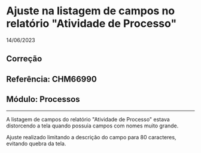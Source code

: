 # Ajuste na listagem de campos no relatório "Atividade de Processo"
14/06/2023
## Correção
## Referência: CHM66990
## Módulo: Processos
***

A listagem de campos do relatório "Atividade de Processo" estava distorcendo a tela quando possuia campos com nomes muito grande.

Ajuste realizado limitando a descrição do campo para 80 caracteres, evitando quebra da tela.